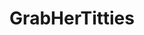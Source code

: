 ---
title: GrabHerTitties
crosslinks:
- meetpornstar
- theSourcer
- BustyNaturalPornstars
- xRussianBeautyx
- JeffMilton
- 60fpsporn
- WatchItForThePlot
- MissAlice_18
---